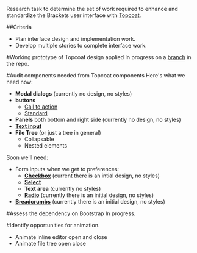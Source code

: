 Research task to determine the set of work required to enhance and standardize the Brackets user interface with [Topcoat](https://github.com/topcoat/topcoat).

##Criteria
- Plan interface design and implementation work.
- Develop multiple stories to complete interface work.


#Working prototype of Topcoat design applied
In progress on a [branch](https://github.com/adobe/brackets/tree/garthdb/topcoat-parity) in the repo.

#Audit components needed from Topcoat components
Here's what we need now:

* **Modal dialogs** (currently no design, no styles)
* **buttons**
	* [Call to action](http://topcoat.io/topcoat/src/desktop.html#call-to-action-button)
	* [Standard](http://topcoat.io/topcoat/src/desktop.html#button)
* **Panels** both bottom and right side (currently no design, no styles)
* **[Text input](http://topcoat.io/topcoat/src/desktop.html#text-field)**
* **File Tree** (or just a tree in general)
	- Collapsable 
	- Nested elements

Soon we'll need:

* Form inputs when we get to preferences:
	- **[Checkbox](http://topcoat.io/topcoat/src/desktop.html#checkbox)** (current there is an intial design, no styles)
	- **[Select](http://topcoat.io/topcoat/src/desktop.html#select)**
	- **Text area** (currently no styles)
	- **[Radio](http://topcoat.io/topcoat/src/desktop.html#radio-button)** (currently there is an initial design, no styles)
* **[Breadcrumbs](http://topcoat.io/topcoat/src/desktop.html#breadcrumbs)** (currently there is an initial design, no styles)

#Assess the dependency on Bootstrap
In progress.

#Identify opportunities for animation.

* Animate inline editor open and close
* Animate file tree open close